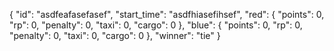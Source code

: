 {
	"id": "asdfeafasefasef",
	"start_time": "asdfhiasefihsef",
	"red": {
		"points": 0,
		"rp": 0,
		"penalty": 0,
		"taxi": 0,
		"cargo": 0
	},
	"blue": {
		"points": 0,
		"rp": 0,
		"penalty": 0,
		"taxi": 0,
		"cargo": 0
	},
	"winner": "tie"
}